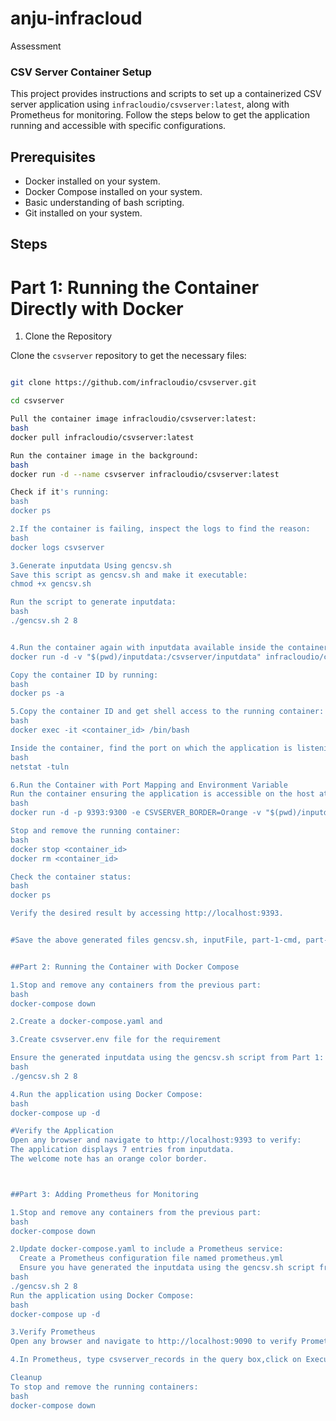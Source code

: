 # anju-infracloud
Assessment

### CSV Server Container Setup

This project provides instructions and scripts to set up a containerized CSV server application using `infracloudio/csvserver:latest`, along with Prometheus for monitoring. Follow the steps below to get the application running and accessible with specific configurations.

## Prerequisites

- Docker installed on your system.
- Docker Compose installed on your system.
- Basic understanding of bash scripting.
- Git installed on your system.

## Steps

# Part 1: Running the Container Directly with Docker

1. Clone the Repository

Clone the `csvserver` repository to get the necessary files:

```bash

git clone https://github.com/infracloudio/csvserver.git

cd csvserver

Pull the container image infracloudio/csvserver:latest:
bash
docker pull infracloudio/csvserver:latest

Run the container image in the background:
bash
docker run -d --name csvserver infracloudio/csvserver:latest

Check if it's running:
bash
docker ps

2.If the container is failing, inspect the logs to find the reason:
bash
docker logs csvserver

3.Generate inputdata Using gencsv.sh
Save this script as gencsv.sh and make it executable:
chmod +x gencsv.sh

Run the script to generate inputdata:
bash
./gencsv.sh 2 8


4.Run the container again with inputdata available inside the container:
docker run -d -v "$(pwd)/inputdata:/csvserver/inputdata" infracloudio/csvserver:latest

Copy the container ID by running:
bash
docker ps -a

5.Copy the container ID and get shell access to the running container:
bash
docker exec -it <container_id> /bin/bash

Inside the container, find the port on which the application is listening:
bash
netstat -tuln

6.Run the Container with Port Mapping and Environment Variable
Run the container ensuring the application is accessible on the host at http://localhost:9393 and set the environment variable CSVSERVER_BORDER to Orange:
bash
docker run -d -p 9393:9300 -e CSVSERVER_BORDER=Orange -v "$(pwd)/inputdata:/csvserver/inputdata" infracloudio/csvserver:latest

Stop and remove the running container:
bash
docker stop <container_id>
docker rm <container_id>

Check the container status:
bash
docker ps

Verify the desired result by accessing http://localhost:9393.


#Save the above generated files gencsv.sh, inputFile, part-1-cmd, part-1-output, part-1-logs.


##Part 2: Running the Container with Docker Compose

1.Stop and remove any containers from the previous part:
bash
docker-compose down

2.Create a docker-compose.yaml and

3.Create csvserver.env file for the requirement

Ensure the generated inputdata using the gencsv.sh script from Part 1:
bash
./gencsv.sh 2 8

4.Run the application using Docker Compose:
bash
docker-compose up -d

#Verify the Application
Open any browser and navigate to http://localhost:9393 to verify:
The application displays 7 entries from inputdata.
The welcome note has an orange color border.



##Part 3: Adding Prometheus for Monitoring

1.Stop and remove any containers from the previous part:
bash
docker-compose down

2.Update docker-compose.yaml to include a Prometheus service:
  Create a Prometheus configuration file named prometheus.yml
  Ensure you have generated the inputdata using the gencsv.sh script from Part 1:
bash
./gencsv.sh 2 8
Run the application using Docker Compose:
bash
docker-compose up -d

3.Verify Prometheus
Open any browser and navigate to http://localhost:9090 to verify Prometheus is running.

4.In Prometheus, type csvserver_records in the query box,click on Execute,then it switches to the Graph tab.

Cleanup
To stop and remove the running containers:
bash
docker-compose down





